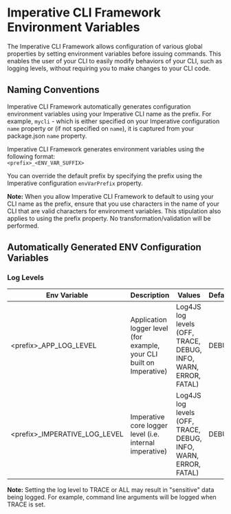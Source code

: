 # Imperative CLI Framework Environment Variables
The Imperative CLI Framework allows configuration of various global properties by setting environment variables before issuing commands. This enables the user of your CLI to easily modify behaviors of your CLI, such as logging levels, without requiring you to make changes to your CLI code.

## Naming Conventions
Imperative CLI Framework automatically generates configuration environment variables using your Imperative CLI name as the prefix. For example, `mycli` - which is either specified on your Imperative configuration `name` property or (if not specified on `name`), it is captured from your package.json `name` property.

Imperative CLI Framework generates environment variables using the following format:   
`<prefix>_<ENV_VAR_SUFFIX>`

You can override the default prefix by specifying the prefix using the Imperative configuration `envVarPrefix` property. 

**Note:** When you allow Imperative CLI Framework to default to using your CLI name as the prefix, ensure that you use characters in the name of your CLI that are valid characters for environment variables. This stipulation also applies to using the prefix property. No transformation/validation will be performed.

## Automatically Generated ENV Configuration Variables

### Log Levels
Env Variable | Description | Values | Default
---|---|---|---
\<prefix\>\_APP\_LOG\_LEVEL | Application logger level (for example, your CLI built on Imperative) | Log4JS log levels (OFF, TRACE, DEBUG, INFO, WARN, ERROR, FATAL) | DEBUG
\<prefix\>\_IMPERATIVE\_LOG\_LEVEL | Imperative core logger level (i.e. internal imperative) | Log4JS log levels (OFF, TRACE, DEBUG, INFO, WARN, ERROR, FATAL) | DEBUG

**Note:** Setting the log level to TRACE or ALL may result in "sensitive" data being logged. For example, command line arguments will be logged when TRACE is set.